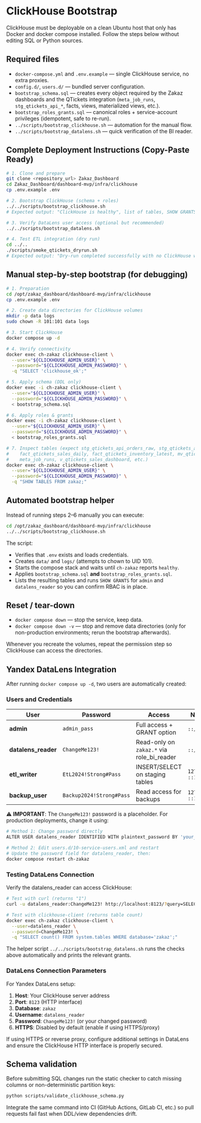 # ClickHouse Bootstrap

ClickHouse must be deployable on a clean Ubuntu host that only has Docker and
docker compose installed. Follow the steps below without editing SQL or Python
sources.

## Required files

- `docker-compose.yml` and `.env.example` — single ClickHouse service, no extra
  proxies.
- `config.d/`, `users.d/` — bundled server configuration.
- `bootstrap_schema.sql` — creates every object required by the Zakaz dashboards
  and the QTickets integration (`meta_job_runs`, `stg_qtickets_api_*`, facts,
  views, materialized views, etc.).
- `bootstrap_roles_grants.sql` — canonical roles + service-account privileges
  (idempotent, safe to re-run).
- `../scripts/bootstrap_clickhouse.sh` — automation for the manual flow.
- `../scripts/bootstrap_datalens.sh` — quick verification of the BI reader.

## Complete Deployment Instructions (Copy-Paste Ready)

```bash
# 1. Clone and prepare
git clone <repository_url> Zakaz_Dashboard
cd Zakaz_Dashboard/dashboard-mvp/infra/clickhouse
cp .env.example .env

# 2. Bootstrap ClickHouse (schema + roles)
../../scripts/bootstrap_clickhouse.sh
# Expected output: "ClickHouse is healthy", list of tables, SHOW GRANTS dumps

# 3. Verify DataLens user access (optional but recommended)
../../scripts/bootstrap_datalens.sh

# 4. Test ETL integration (dry run)
cd ../..
./scripts/smoke_qtickets_dryrun.sh
# Expected output: "Dry-run completed successfully with no ClickHouse writes"
```

## Manual step-by-step bootstrap (for debugging)

```bash
# 1. Preparation
cd /opt/zakaz_dashboard/dashboard-mvp/infra/clickhouse
cp .env.example .env

# 2. Create data directories for ClickHouse volumes
mkdir -p data logs
sudo chown -R 101:101 data logs

# 3. Start ClickHouse
docker compose up -d

# 4. Verify connectivity
docker exec ch-zakaz clickhouse-client \
  --user="${CLICKHOUSE_ADMIN_USER}" \
  --password="${CLICKHOUSE_ADMIN_PASSWORD}" \
  -q "SELECT 'clickhouse_ok';"

# 5. Apply schema (DDL only)
docker exec -i ch-zakaz clickhouse-client \
  --user="${CLICKHOUSE_ADMIN_USER}" \
  --password="${CLICKHOUSE_ADMIN_PASSWORD}" \
  < bootstrap_schema.sql

# 6. Apply roles & grants
docker exec -i ch-zakaz clickhouse-client \
  --user="${CLICKHOUSE_ADMIN_USER}" \
  --password="${CLICKHOUSE_ADMIN_PASSWORD}" \
  < bootstrap_roles_grants.sql

# 7. Inspect tables (expect stg_qtickets_api_orders_raw, stg_qtickets_api_inventory_raw,
#    fact_qtickets_sales_daily, fact_qtickets_inventory_latest, mv_qtickets_sales_latest,
#    meta_job_runs, v_qtickets_sales_dashboard, etc.)
docker exec ch-zakaz clickhouse-client \
  --user="${CLICKHOUSE_ADMIN_USER}" \
  --password="${CLICKHOUSE_ADMIN_PASSWORD}" \
  -q "SHOW TABLES FROM zakaz;"
```

## Automated bootstrap helper

Instead of running steps 2–6 manually you can execute:

```bash
cd /opt/zakaz_dashboard/dashboard-mvp/infra/clickhouse
../../scripts/bootstrap_clickhouse.sh
```

The script:

- Verifies that `.env` exists and loads credentials.
- Creates `data/` and `logs/` (attempts to chown to UID 101).
- Starts the compose stack and waits until `ch-zakaz` reports `healthy`.
- Applies `bootstrap_schema.sql` **and** `bootstrap_roles_grants.sql`.
- Lists the resulting tables and runs `SHOW GRANTS` for `admin` and
  `datalens_reader` so you can confirm RBAC is in place.

## Reset / tear-down

- `docker compose down` — stop the service, keep data.
- `docker compose down -v` — stop and remove data directories (only for
  non-production environments; rerun the bootstrap afterwards).

Whenever you recreate the volumes, repeat the permission step so ClickHouse can
access the directories.
## Yandex DataLens Integration

After running `docker compose up -d`, two users are automatically created:

### Users and Credentials

| User | Password | Access | Network | Purpose |
|------|----------|--------|---------|---------|
| **admin** | `admin_pass` | Full access + GRANT option | `::/0` (all) | System administration |
| **datalens_reader** | `ChangeMe123!` | Read-only on `zakaz.*` via role_bi_reader | `::/0` (all) | Yandex DataLens |
| **etl_writer** | `EtL2024!Strong#Pass` | INSERT/SELECT on staging tables | `127.0.0.1, ::1` | ETL processes |
| **backup_user** | `Backup2024!Strong#Pass` | Read access for backups | `127.0.0.1, ::1` | Backup operations |

⚠️ **IMPORTANT**: The `ChangeMe123!` password is a placeholder. For production deployments, change it using:
```bash
# Method 1: Change password directly
ALTER USER datalens_reader IDENTIFIED WITH plaintext_password BY 'your_secure_password';

# Method 2: Edit users.d/10-service-users.xml and restart
# Update the password field for datalens_reader, then:
docker compose restart ch-zakaz
```

### Testing DataLens Connection

Verify the datalens_reader can access ClickHouse:

```bash
# Test with curl (returns "1")
curl -u datalens_reader:ChangeMe123! http://localhost:8123/?query=SELECT%201

# Test with clickhouse-client (returns table count)
docker exec ch-zakaz clickhouse-client \
  --user=datalens_reader \
  --password=ChangeMe123! \
  -q "SELECT count() FROM system.tables WHERE database='zakaz';"
```

The helper script `../../scripts/bootstrap_datalens.sh` runs the checks above
automatically and prints the relevant grants.

### DataLens Connection Parameters

For Yandex DataLens setup:

1. **Host**: Your ClickHouse server address
2. **Port**: `8123` (HTTP interface)
3. **Database**: `zakaz`
4. **Username**: `datalens_reader`
5. **Password**: `ChangeMe123!` (or your changed password)
6. **HTTPS**: Disabled by default (enable if using HTTPS/proxy)

If using HTTPS or reverse proxy, configure additional settings in DataLens and ensure the ClickHouse HTTP interface is properly secured.

## Schema validation

Before submitting SQL changes run the static checker to catch missing columns or
non-deterministic partition keys:

```bash
python scripts/validate_clickhouse_schema.py
```

Integrate the same command into CI (GitHub Actions, GitLab CI, etc.) so pull
requests fail fast when DDL/view dependencies drift.
